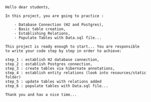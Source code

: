 
    Hello dear students,

    In this project, you are going to practice :

        - Database Connection (H2 and Postgres),
        - Basic table creation, 
        - Establishing Relations,
        - Populate Tables with Data.sql file...

    This project is ready enough to start... You are responsible
    to write your code step by step in order to achieve:

    step_1 : establish H2 database cannection,
    step_2 : establish Postgres connection,
    step_3 : create tables via hibernate annotations,
    step_4 : establish entity relations (look into resources/static folder)
    step_5 : update tables with relations added
    step_6 : populate tables with Data.sql file...

    Thank you and hav a nice time...
